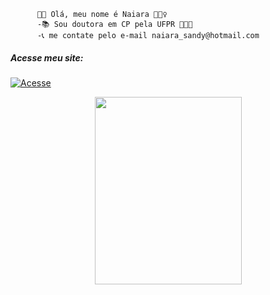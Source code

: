           👋🏼 Olá, meu nome é Naiara 🙋🏻‍♀️
          -📚 Sou doutora em CP pela UFPR 👩🏽‍🎓  
          -📞 me contate pelo e-mail naiara_sandy@hotmail.com 
          

<h5>Acesse meu site:</h5>

[![Acesse](https://img.shields.io/website-Naiara-down-ff69b4-red/http/monip.org.svg)](https://naiarasandi1995.github.io/NaiaraWebsite/)



<p align="center">
    <img src="https://media.giphy.com/media/Qc0BxWM9TxljvJug2x/giphy.gif" width="235" height="300" />
<p align="center">

